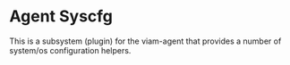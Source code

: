 # Agent Syscfg
This is a subsystem (plugin) for the viam-agent that provides a number of system/os configuration helpers.
